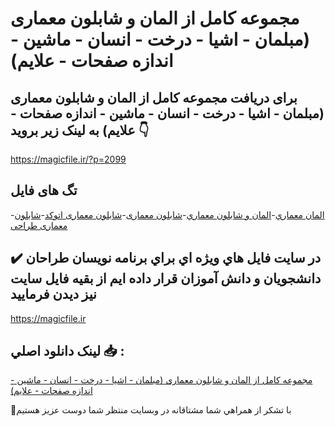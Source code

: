 # مجموعه کامل از المان و شابلون معماری (مبلمان - اشیا - درخت - انسان - ماشین - اندازه صفحات - علایم)

## برای دریافت مجموعه کامل از المان و شابلون معماری (مبلمان - اشیا - درخت - انسان - ماشین - اندازه صفحات - علایم) به لینک زیر بروید 👇

https://magicfile.ir/?p=2099

## تگ های فایل

-[المان معماري](https://magicfile.ir/product/%d9%85%d8%ac%d9%85%d9%88%d8%b9%d9%87-%da%a9%d8%a7%d9%85%d9%84-%d8%a7%d8%b2-%d8%a7%d9%84%d9%85%d8%a7%d9%86-%d9%88-%d8%b4%d8%a7%d8%a8%d9%84%d9%88%d9%86-%d9%85%d8%b9%d9%85%d8%a7%d8%b1%d9%8a/)-[المان و شابلون معماري](https://magicfile.ir/product/%d9%85%d8%ac%d9%85%d9%88%d8%b9%d9%87-%da%a9%d8%a7%d9%85%d9%84-%d8%a7%d8%b2-%d8%a7%d9%84%d9%85%d8%a7%d9%86-%d9%88-%d8%b4%d8%a7%d8%a8%d9%84%d9%88%d9%86-%d9%85%d8%b9%d9%85%d8%a7%d8%b1%d9%8a/)-[شابلون معماری](https://magicfile.ir/product/%d9%85%d8%ac%d9%85%d9%88%d8%b9%d9%87-%da%a9%d8%a7%d9%85%d9%84-%d8%a7%d8%b2-%d8%a7%d9%84%d9%85%d8%a7%d9%86-%d9%88-%d8%b4%d8%a7%d8%a8%d9%84%d9%88%d9%86-%d9%85%d8%b9%d9%85%d8%a7%d8%b1%d9%8a/)-[شابلون معماری اتوکد](https://magicfile.ir/product/%d9%85%d8%ac%d9%85%d9%88%d8%b9%d9%87-%da%a9%d8%a7%d9%85%d9%84-%d8%a7%d8%b2-%d8%a7%d9%84%d9%85%d8%a7%d9%86-%d9%88-%d8%b4%d8%a7%d8%a8%d9%84%d9%88%d9%86-%d9%85%d8%b9%d9%85%d8%a7%d8%b1%d9%8a/)-[شابلون معماری طراحی](https://magicfile.ir/product/%d9%85%d8%ac%d9%85%d9%88%d8%b9%d9%87-%da%a9%d8%a7%d9%85%d9%84-%d8%a7%d8%b2-%d8%a7%d9%84%d9%85%d8%a7%d9%86-%d9%88-%d8%b4%d8%a7%d8%a8%d9%84%d9%88%d9%86-%d9%85%d8%b9%d9%85%d8%a7%d8%b1%d9%8a/)

## ✔️ در سايت فايل هاي ويژه اي براي برنامه نويسان طراحان دانشجويان و دانش آموزان قرار داده ايم از بقيه فايل سايت نيز ديدن فرماييد

https://magicfile.ir


## لينک دانلود اصلي 📥 :

[مجموعه کامل از المان و شابلون معماری (مبلمان - اشیا - درخت - انسان - ماشین - اندازه صفحات - علایم)](https://magicfile.ir/product/%d9%85%d8%ac%d9%85%d9%88%d8%b9%d9%87-%da%a9%d8%a7%d9%85%d9%84-%d8%a7%d8%b2-%d8%a7%d9%84%d9%85%d8%a7%d9%86-%d9%88-%d8%b4%d8%a7%d8%a8%d9%84%d9%88%d9%86-%d9%85%d8%b9%d9%85%d8%a7%d8%b1%d9%8a/) 


🙏با تشکر از همراهي شما مشتاقانه در وبسایت منتظر شما دوست عزیز هستیم

